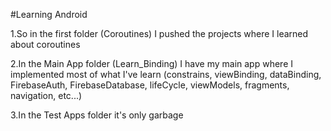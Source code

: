 #Learning Android

1.So in the first folder (Coroutines) I pushed the projects where I learned about coroutines

2.In the Main App folder (Learn_Binding) I have my main app where I implemented most of what I've learn
(constrains, viewBinding, dataBinding, FirebaseAuth, FirebaseDatabase, lifeCycle, viewModels, fragments, navigation, etc...)

3.In the Test Apps folder it's only garbage
